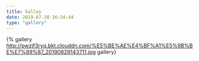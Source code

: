 ```yaml
---
title: Galley
date: 2019-07-30 16:34:44
type: "gallery"
---
```


{% gallery http://pwzjf3ryq.bkt.clouddn.com/%E5%BE%AE%E4%BF%A1%E5%9B%BE%E7%89%87_20190829143711.jpg gallery}

